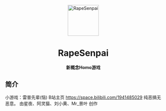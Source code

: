 <p align="center">
  <a href="https://xiaohuang257.github.io/RapeSenpai/index.html"><img src="https://github.com/Xiaohuang257/RapeSenpai/blob/main/static/image/ClickBefore.png?raw=true" width="100" height="100" alt="RapeSenpai"></a>
</p>
<div align="center">

# RapeSenpai
**新概念Homo游戏**
</div>

## 简介
小游戏：雷普先辈(恼)
B站主页 https://space.bilibili.com/1941485029
纯恶搞无恶意。
由星夜、阿灵猫、刘小黄、Mr_景叶 创作
